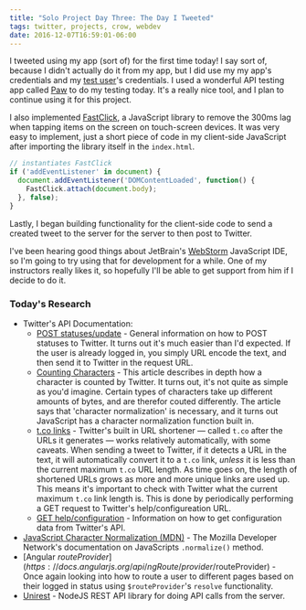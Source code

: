 ```yaml
---
title: "Solo Project Day Three: The Day I Tweeted"
tags: twitter, projects, crow, webdev
date: 2016-12-07T16:59:01-06:00
---
```


I tweeted using my app (sort of) for the first time today! I say sort of, because I didn't actually do it from my app, but I did use my my app's credentials and my [test user](http://twitter.com/hisaac0)'s credentials. I used a wonderful API testing app called [Paw](https://paw.cloud) to do my testing today. It's a really nice tool, and I plan to continue using it for this project.

I also implemented [FastClick](https://github.com/ftlabs/fastclick), a JavaScript library to remove the 300ms lag when tapping items on the screen on touch-screen devices. It was very easy to implement, just a short piece of code in my client-side JavaScript after importing the library itself in the `index.html`.

```javascript
// instantiates FastClick
if ('addEventListener' in document) {
  document.addEventListener('DOMContentLoaded', function() {
    FastClick.attach(document.body);
  }, false);
}
```

Lastly, I began building functionality for the client-side code to send a created tweet to the server for the server to then post to Twitter.

I've been hearing good things about JetBrain's [WebStorm](https://www.jetbrains.com/webstorm/) JavaScript IDE, so I'm going to try using that for development for a while. One of my instructors really likes it, so hopefully I'll be able to get support from him if I decide to do it.

### Today's Research

- Twitter's API Documentation:
	- [POST statuses/update](https://dev.twitter.com/rest/reference/post/statuses/update) - General information on how to POST statuses to Twitter. It turns out it's much easier than I'd expected. If the user is already logged in, you simply URL encode the text, and then send it to Twitter in the request URL.
	- [Counting Characters](https://dev.twitter.com/basics/counting-characters) - This article describes in depth how a character is counted by Twitter. It turns out, it's not quite as simple as you'd imagine. Certain types of characters take up different amounts of bytes, and are therefor couted differently. The article says that 'character normalization' is necessary, and it turns out JavaScript has a character normalization function built in.
	- [t.co links](https://dev.twitter.com/basics/tco) - Twitter's built in URL shortener — called `t.co` after the URLs it generates — works relatively automatically, with some caveats. When sending a tweet to Twitter, if it detects a URL in the text, it will automatically convert it to a `t.co` link, *unless* it is less than the current maximum `t.co` URL length. As time goes on, the length of shortened URLs grows as more and more unique links are used up. This means it's important to check with Twitter what the current maximum `t.co` link length is. This is done by periodically performing a GET request to Twitter's help/configureation URL.
	- [GET help/configuration](https://dev.twitter.com/rest/reference/get/help/configuration) - Information on how to get configuration data from Twitter's API.
- [JavaScript Character Normalization (MDN)](https://developer.mozilla.org/en-US/docs/Web/JavaScript/Reference/Global_Objects/String/normalize) - The Mozilla Developer Network's documentation on JavaScripts `.normalize()` method.
- [Angular $routeProvider](https://docs.angularjs.org/api/ngRoute/provider/$routeProvider) - Once again looking into how to route a user to different pages based on their logged in status using `$routeProvider`'s `resolve` functionality.
- [Unirest](http://unirest.io/nodejs.html) - NodeJS REST API library for doing API calls from the server.

